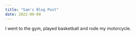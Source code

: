 ```yaml
---
title: "Sam's Blog Post"
date: 2022-09-09
---
```

I went to the gym, played basketball and rode my motorcycle.
